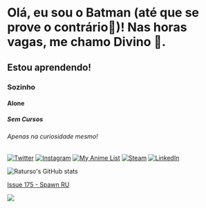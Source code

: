 # Olá, eu sou o Batman (até que se prove o contrário🦇)! Nas horas vagas, me chamo Divino 🐻.
## Estou aprendendo!
### Sozinho
#### Alone
##### Sem Cursos
###### Apenas na curiosidade mesmo!
[![Twitter](https://img.shields.io/badge/Twitter-1DA1F2?style=for-the-badge&logo=twitter&logoColor=white)](https://twitter.com/divino_morais)
[![Instagram](https://img.shields.io/badge/Instagram-E4405F?style=for-the-badge&logo=instagram&logoColor=white)](https://www.instagram.com/rat.urso/)
[![My Anime List](https://img.shields.io/badge/Myanimelist-2E51A2?style=for-the-badge&logo=myanimelist&logoColor=white)](https://myanimelist.net/profile/Raturso)
[![Steam](https://img.shields.io/badge/Steam-000000?style=for-the-badge&logo=steam&logoColor=white)](https://steamcommunity.com/id/divino-h/)
[![LinkedIn](https://img.shields.io/badge/LinkedIn-0077B5?style=for-the-badge&logo=linkedin&logoColor=white)](https://www.linkedin.com/in/raturso)

![Raturso's GitHub stats](https://github-readme-stats.vercel.app/api?username=raturso&show_icons=true&theme=dark)

[Issue 175 - Spawn RU](https://user-images.githubusercontent.com/106784430/211803837-4e7a84fe-c498-4f6c-81e6-35dd2c7ed702.jpg)

  <img src="https://user-images.githubusercontent.com/106784430/211803837-4e7a84fe-c498-4f6c-81e6-35dd2c7ed702.jpg"/>
